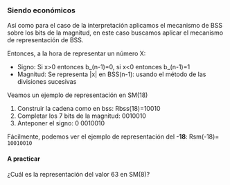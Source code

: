 ### Siendo económicos

Así como para el caso de la interpretación aplicamos el mecanismo de BSS sobre los bits de la magnitud, en este caso buscamos aplicar el mecanismo de representación de BSS.

Entonces, a la hora de representar un número X:

* Signo: Si x>0 entonces b_(n-1)=0, si x<0 entonces  b_(n-1)=1
* Magnitud: Se representa |x| en BSS(n-1): usando el método de las divisiones sucesivas

Veamos un ejemplo de representación en SM(18)

1. Construir la cadena como en bss: Rbss(18)=10010
2. Completar los 7 bits de la magnitud: 0010010
3. Anteponer el signo: 0 0010010

Fácilmente, podemos ver el ejemplo de representación del **-18**: Rsm(-18)= ```10010010```

#### A practicar

¿Cuál es la representación del valor 63 en SM(8)?